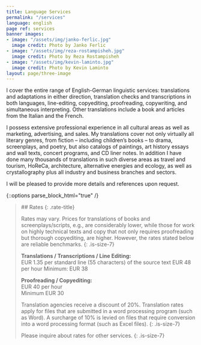 ```yaml
---
title: Language Services
permalink: "/services"
language: english
page ref: services
banner images:
- image: "/assets/img/janko-ferlic.jpg"
  image credit: Photo by Janko Ferlic
- image: "/assets/img/reza-rostampisheh.jpg"
  image credit: Photo by Reza Rostampisheh
- image: "/assets/img/kevin-laminto.jpg"
  image credit: Photo by Kevin Laminto
layout: page/three-image
---
```


I cover the entire range of English-German linguistic services: translations and adaptations in either direction, translation checks and transcriptions in both languages, line-editing, copyediting, proofreading, copywriting, and simultaneous interpreting. Other translations include a book and articles from the Italian and the French.

I possess extensive professional experience in all cultural areas as well as marketing, advertising, and sales. My translations cover not only virtually all literary genres, from fiction – including children’s books – to drama, screenplays, and poetry, but also catalogs of paintings, art history essays and wall texts, concert programs, and CD liner notes. In addition I have done many thousands of translations in such diverse areas as travel and tourism, HoReCa, architecture, alternative energies and ecology, as well as crystallography plus all industry and business branches and sectors.

I will be pleased to provide more details and references upon request.

{::options parse_block_html="true" /}

<blockquote>
## Rates
{: .rate-title}

Rates may vary. Prices for translations of books and screenplays/scripts, e.g., are considerably lower, while those for work on highly technical texts and copy that not only requires proofreading but thorough copyediting, are higher. However, the rates stated below are reliable benchmarks.
{: .is-size-7}

**Translations / Transcriptions / Line Editing:**<br>EUR 1.35 per standard line (55 characters) of the source text
EUR 48 per hour
Minimum: EUR 38

**Proofreading / Copyediting:**<br>EUR 40 per hour<br> Minimum EUR 30

Translation agencies receive a discount of 20%. Translation rates apply for files that are submitted in a word processing program (such as Word). A surcharge of 10% is levied on files that require conversion into a word processing format (such as Excel files).
{: .is-size-7}

Please inquire about rates for other services.
{: .is-size-7}

</blockquote>
